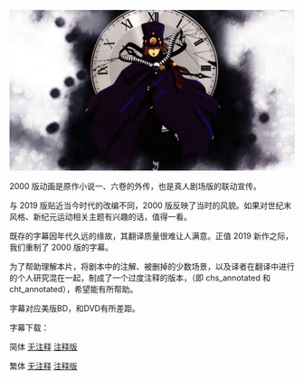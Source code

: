 ![](key_visual.png)

2000 版动画是原作小说一、六卷的外传，也是真人剧场版的联动宣传。

与 2019 版贴近当今时代的改编不同，2000 版反映了当时的风貌。如果对世纪末风格、新纪元运动相关主题有兴趣的话，值得一看。

既存的字幕因年代久远的缘故，其翻译质量很难让人满意。正值 2019 新作之际，我们重制了 2000 版的字幕。

为了帮助理解本片，将剧本中的注解、被删掉的少数场景，以及译者在翻译中进行的个人研究混在一起，制成了一个过度注释的版本，（即 chs_annotated 和 cht_annotated），希望能有所帮助。

字幕对应美版BD，和DVD有所差距。



字幕下载：

简体  [无注释](https://github.com/SweetSub/SweetSub/Archive/raw/master/Boogiepop%20Phantom/%5BSweetSub%5D%20Boogiepop%20Phantom.chs.zip)  [注释版](https://github.com/SweetSub/SweetSub/Archive/raw/master/Boogiepop%20Phantom/%5BSweetSub%5D%20Boogiepop%20Phantom.chs_annotated.zip)

繁体  [无注释](https://github.com/SweetSub/SweetSub/Archive/raw/master/Boogiepop%20Phantom/%5BSweetSub%5D%20Boogiepop%20Phantom.cht.zip)  [注释版](https://github.com/SweetSub/SweetSub/Archive/raw/master/Boogiepop%20Phantom/%5BSweetSub%5D%20Boogiepop%20Phantom.cht_annotated.zip)
